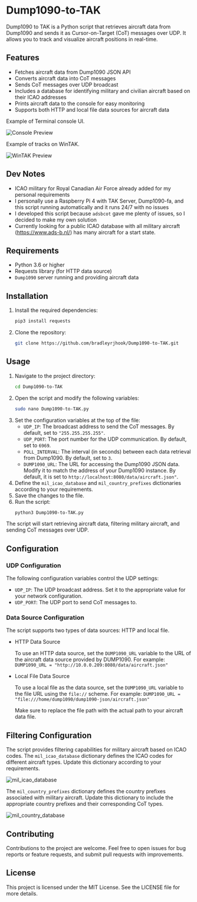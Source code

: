 # Dump1090-to-TAK

Dump1090 to TAK is a Python script that retrieves aircraft data from Dump1090 and sends it as Cursor-on-Target (CoT) messages over UDP. It allows you to track and visualize aircraft positions in real-time.

## Features

- Fetches aircraft data from Dump1090 JSON API
- Converts aircraft data into CoT messages
- Sends CoT messages over UDP broadcast
- Includes a database for identifying military and civilian aircraft based on their ICAO addresses
- Prints aircraft data to the console for easy monitoring
- Supports both HTTP and local file data sources for aircraft data

Example of Terminal console UI.

![Console Preview](https://i.ibb.co/ctyxMHt/console-preview2.jpg)

Example of tracks on WinTAK.

![WinTAK Preview](https://i.ibb.co/wJTGY7Z/Win-TAK-preview-2.jpg)

## Dev Notes
- ICAO military for Royal Canadian Air Force already added for my personal requirements
- I personally use a Raspberry Pi 4 with TAK Server, Dump1090-fa, and this script running automatically and it runs 24/7 with no issues
- I developed this script because `adsbcot` gave me plenty of issues, so I decided to make my own solution
- Currently looking for a public ICAO database with all military aircraft (https://www.ads-b.nl/) has many aircraft for a start state.

## Requirements

- Python 3.6 or higher
- Requests library (for HTTP data source)
- `Dump1090` server running and providing aircraft data

## Installation

1. Install the required dependencies:
    ```bash
    pip3 install requests

2. Clone the repository:
    ```bash
    git clone https://github.com/bradleyrjhook/Dump1090-to-TAK.git

## Usage

1.	Navigate to the project directory:
    ```bash 
    cd Dump1090-to-TAK
2. Open the script and modify the following variables:
    ```bash
    sudo nano Dump1090-to-TAK.py
3.	Set the configuration variables at the top of the file:
      - `UDP_IP`: The broadcast address to send the CoT messages. By default, set to `"255.255.255.255"`.
      - `UDP_PORT`: The port number for the UDP communication. By default, set to `6969`.
      - `POLL_INTERVAL`: The interval (in seconds) between each data retrieval from Dump1090. By default, set to `3`.
      - `DUMP1090_URL`: The URL for accessing the Dump1090 JSON data. Modify it to match the address of your Dump1090 instance. By default, it is set to
        `http://localhost:8080/data/aircraft.json"`.
4.	Define the `mil_icao_database` and `mil_country_prefixes` dictionaries according to your requirements.
5.	Save the changes to the file.
6.	Run the script:
	```bash
	python3 Dump1090-to-TAK.py
	
The script will start retrieving aircraft data, filtering military aircraft, and sending CoT messages over UDP.

##	Configuration

### UDP Configuration
The following configuration variables control the UDP settings:
- `UDP_IP`: The UDP broadcast address. Set it to the appropriate value for your network configuration.
- `UDP_PORT`: The UDP port to send CoT messages to.

###	Data Source Configuration
The script supports two types of data sources: HTTP and local file.

- HTTP Data Source
  
	To use an HTTP data source, set the `DUMP1090_URL` variable to the URL of the aircraft data source provided by DUMP1090. For example:
	`DUMP1090_URL = "http://10.0.0.209:8080/data/aircraft.json"`
	
- Local File Data Source

	To use a local file as the data source, set the `DUMP1090_URL` variable to the file URL using the `file://` scheme. For example:
	`DUMP1090_URL = "file:///home/dump1090/dump1090-json/aircraft.json"`
	
	Make sure to replace the file path with the actual path to your aircraft data file.

##	Filtering Configuration
The script provides filtering capabilities for military aircraft based on ICAO codes. The `mil_icao_database` dictionary defines the ICAO codes for different aircraft types. Update this dictionary according to your requirements.

![mil_icao_database](https://i.ibb.co/TmSXs9H/mil-icao.jpg)

The `mil_country_prefixes` dictionary defines the country prefixes associated with military aircraft. Update this dictionary to include the appropriate country prefixes and their corresponding CoT types.

![mil_country_database](https://i.ibb.co/0XkR5zG/mil-country.jpg)

##	Contributing
Contributions to the project are welcome. Feel free to open issues for bug reports or feature requests, and submit pull requests with improvements.

##	License
This project is licensed under the MIT License. See the LICENSE file for more details.

